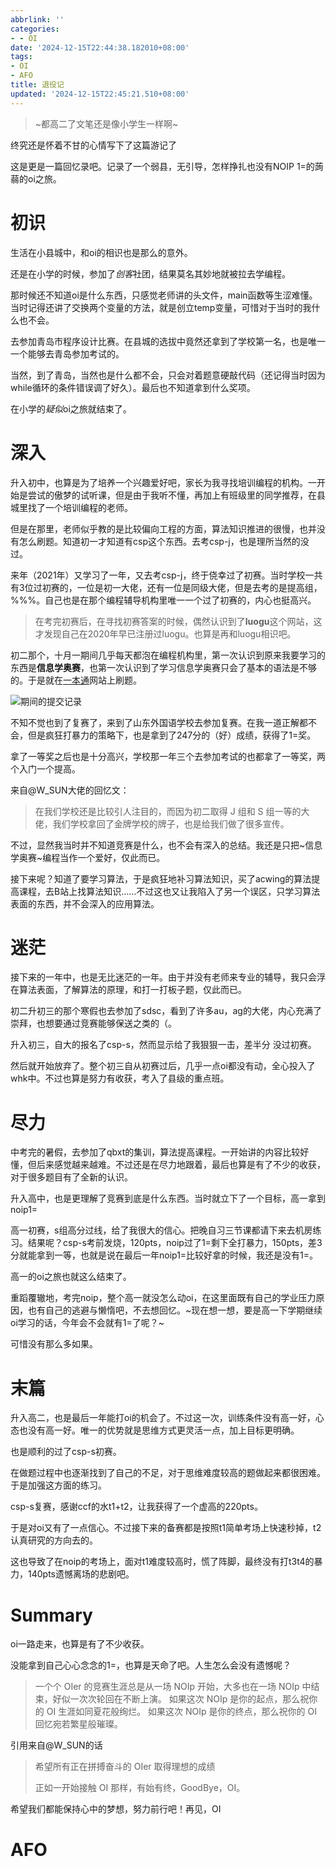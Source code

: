 ```yaml
---
abbrlink: ''
categories:
- - OI
date: '2024-12-15T22:44:38.182010+08:00'
tags:
- OI
- AFO
title: 退役记
updated: '2024-12-15T22:45:21.510+08:00'
---
```

> ~都高二了文笔还是像小学生一样啊~

终究还是怀着不甘的心情写下了这篇游记了

这是更是一篇回忆录吧。记录了一个弱县，无引导，怎样挣扎也没有NOIP 1=的蒟蒻的oi之旅。

# 初识

生活在小县城中，和oi的相识也是那么的意外。

还是在小学的时候，参加了*创客*社团，结果莫名其妙地就被拉去学编程。

那时候还不知道oi是什么东西，只感觉老师讲的头文件，main函数等生涩难懂。当时记得还讲了交换两个变量的方法，就是创立temp变量，可惜对于当时的我什么也不会。

去参加青岛市程序设计比赛。在县城的选拔中竟然还拿到了学校第一名，也是唯一一个能够去青岛参加考试的。

当然，到了青岛，当然也是什么都不会，只会对着题意硬敲代码（还记得当时因为while循环的条件错误调了好久）。最后也不知道拿到什么奖项。

在小学的*疑似*oi之旅就结束了。

# 深入

升入初中，也算是为了培养一个兴趣爱好吧，家长为我寻找培训编程的机构。一开始是尝试的傲梦的试听课，但是由于我听不懂，再加上有班级里的同学推荐，在县城里找了一个培训编程的老师。

但是在那里，老师似乎教的是比较偏向工程的方面，算法知识推进的很慢，也并没有怎么刷题。知道初一才知道有csp这个东西。去考csp-j，也是理所当然的没过。

来年（2021年）又学习了一年，又去考csp-j，终于侥幸过了初赛。当时学校一共有3位过初赛的，一位是初一大佬，还有一位是同级大佬，但是去考的是提高组，%%%。自己也是在那个编程辅导机构里唯一一个过了初赛的，内心也挺高兴。

> 在考完初赛后，在寻找初赛答案的时候，偶然认识到了**luogu**这个网站，这才发现自己在2020年早已注册过luogu。也算是再和luogu相识吧。

初二那个，十月一期间几乎每天都泡在编程机构里，第一次认识到原来我要学习的东西是**信息学奥赛**，也第一次认识到了学习信息学奥赛只会了基本的语法是不够的。于是就在[一本通](http://ybt.ssoier.cn:8088/index.php)网站上刷题。

![期间的提交记录](https://cdn.luogu.com.cn/upload/image_hosting/wxnjsfy5.png)

不知不觉也到了复赛了，来到了山东外国语学校去参加复赛。在我一道正解都不会，但是疯狂打暴力的策略下，也是拿到了247分的（好）成绩，获得了1=奖。

拿了一等奖之后也是十分高兴，学校那一年三个去参加考试的也都拿了一等奖，两个入门一个提高。

来自@W_SUN大佬的回忆文：

> 在我们学校还是比较引人注目的，而因为初二取得 J 组和 S 组一等的大佬，我们学校拿回了金牌学校的牌子，也是给我们做了很多宣传。

不过，显然我当时并不知道竞赛是什么，也不会有深入的总结。我还是只把~信息学奥赛~编程当作一个爱好，仅此而已。

接下来呢？知道了要学习算法，于是疯狂地补习算法知识，买了acwing的算法提高课程，去B站上找算法知识……不过这也又让我陷入了另一个误区，只学习算法表面的东西，并不会深入的应用算法。

# 迷茫

接下来的一年中，也是无比迷茫的一年。由于并没有老师来专业的辅导，我只会浮在算法表面，了解算法的原理，和打一打板子题，仅此而已。

初二升初三的那个寒假也去参加了sdsc，看到了许多au，ag的大佬，内心充满了崇拜，也想要通过竞赛能够保送之类的（。

升入初三，自大的报名了csp-s，然而显示给了我狠狠一击，差半分 没过初赛。

然后就开始放弃了。整个初三自从初赛过后，几乎一点oi都没有动，全心投入了whk中。不过也算是努力有收获，考入了县级的重点班。

# 尽力

中考完的暑假，去参加了qbxt的集训，算法提高课程。一开始讲的内容比较好懂，但后来感觉越来越难。不过还是在尽力地跟着，最后也算是有了不少的收获，对于很多题目有了全新的认识。

升入高中，也是更理解了竞赛到底是什么东西。当时就立下了一个目标，高一拿到noip1=

高一初赛，s组高分过线，给了我很大的信心。把晚自习三节课都请下来去机房练习。结果呢？csp-s考前发烧，120pts，noip过了1=剩下全打暴力，150pts，差3分就能拿到一等，也就是说在最后一年noip1=比较好拿的时候，我还是没有1=。

高一的oi之旅也就这么结束了。

重蹈覆辙地，考完noip，整个高一就没怎么动oi，在这里面既有自己的学业压力原因，也有自己的逃避与懒惰吧，不去想回忆。~现在想一想，要是高一下学期继续oi学习的话，今年会不会就有1=了呢？~

可惜没有那么多如果。

# 末篇

升入高二，也是最后一年能打oi的机会了。不过这一次，训练条件没有高一好，心态也没有高一好。唯一的优势就是思维方式更灵活一点，加上目标更明确。

也是顺利的过了csp-s初赛。

在做题过程中也逐渐找到了自己的不足，对于思维难度较高的题做起来都很困难。于是加强这方面的练习。

csp-s复赛，感谢ccf的水t1+t2，让我获得了一个虚高的220pts。

于是对oi又有了一点信心。不过接下来的备赛都是按照t1简单考场上快速秒掉，t2认真研究的方向去的。

这也导致了在noip的考场上，面对t1难度较高时，慌了阵脚，最终没有打t3t4的暴力，140pts遗憾离场的悲剧吧。

# Summary

oi一路走来，也算是有了不少收获。

没能拿到自己心心念念的1=，也算是天命了吧。人生怎么会没有遗憾呢？

> 一个个 OIer 的竞赛生涯总是从一场 NOIp 开始，大多也在一场 NOIp 中结束，好似一次次轮回在不断上演。
> 如果这次 NOIp 是你的起点，那么祝你的 OI 生涯如同夏花般绚烂。
> 如果这次 NOIp 是你的终点，那么祝你的 OI 回忆宛若繁星般璀璨。

引用来自@W_SUN的话

> 希望所有正在拼搏奋斗的 OIer 取得理想的成绩
>
> 正如一开始接触 OI 那样，有始有终，GoodBye，OI。

希望我们都能保持心中的梦想，努力前行吧！再见，OI

# AFO
